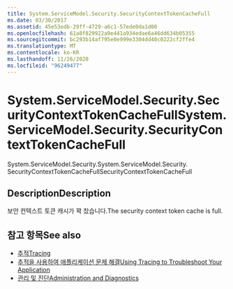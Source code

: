 ```yaml
---
title: System.ServiceModel.Security.SecurityContextTokenCacheFull
ms.date: 03/30/2017
ms.assetid: 45e53edb-29ff-4729-a6c1-57ede0da1d00
ms.openlocfilehash: 61a8f829922a9e441a934edae6a46dd634b05355
ms.sourcegitcommit: bc293b14af795e0e999e3304dd40c0222cf2ffe4
ms.translationtype: MT
ms.contentlocale: ko-KR
ms.lasthandoff: 11/26/2020
ms.locfileid: "96249477"
---
```

# <a name="systemservicemodelsecuritysecuritycontexttokencachefull"></a><span data-ttu-id="01364-102">System.ServiceModel.Security.SecurityContextTokenCacheFull</span><span class="sxs-lookup"><span data-stu-id="01364-102">System.ServiceModel.Security.SecurityContextTokenCacheFull</span></span>

<span data-ttu-id="01364-103">System.ServiceModel.Security.</span><span class="sxs-lookup"><span data-stu-id="01364-103">System.ServiceModel.Security.</span></span> <span data-ttu-id="01364-104">SecurityContextTokenCacheFull</span><span class="sxs-lookup"><span data-stu-id="01364-104">SecurityContextTokenCacheFull</span></span>  
  
## <a name="description"></a><span data-ttu-id="01364-105">Description</span><span class="sxs-lookup"><span data-stu-id="01364-105">Description</span></span>  

 <span data-ttu-id="01364-106">보안 컨텍스트 토큰 캐시가 꽉 찼습니다.</span><span class="sxs-lookup"><span data-stu-id="01364-106">The security context token cache is full.</span></span>  
  
## <a name="see-also"></a><span data-ttu-id="01364-107">참고 항목</span><span class="sxs-lookup"><span data-stu-id="01364-107">See also</span></span>

- [<span data-ttu-id="01364-108">추적</span><span class="sxs-lookup"><span data-stu-id="01364-108">Tracing</span></span>](index.md)
- [<span data-ttu-id="01364-109">추적을 사용하여 애플리케이션 문제 해결</span><span class="sxs-lookup"><span data-stu-id="01364-109">Using Tracing to Troubleshoot Your Application</span></span>](using-tracing-to-troubleshoot-your-application.md)
- [<span data-ttu-id="01364-110">관리 및 진단</span><span class="sxs-lookup"><span data-stu-id="01364-110">Administration and Diagnostics</span></span>](../index.md)
